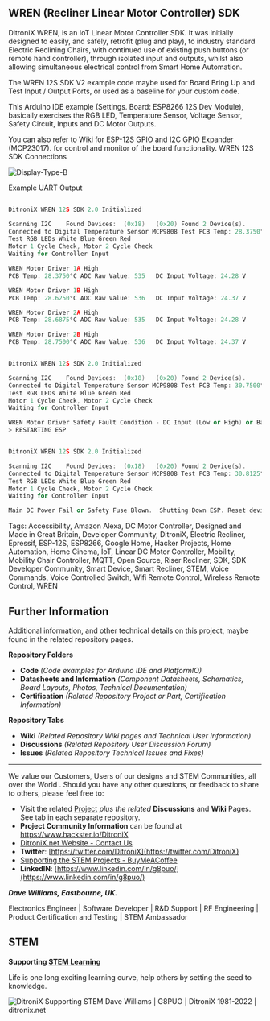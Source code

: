 ## WREN (Recliner Linear Motor Controller) SDK

DitroniX WREN, is an IoT Linear Motor Controller SDK.  It was initially designed to easily, and safely, retrofit (plug and play), to industry standard Electric Reclining Chairs, with continued use of existing push buttons (or remote hand controller), through isolated input and outputs, whilst also allowing simultaneous electrical control from Smart Home Automation.

The WREN 12S SDK V2  example code maybe used for Board Bring Up and Test Input / Output Ports, or used as a baseline for your custom code.

This Arduino IDE example (Settings. Board: ESP8266 12S Dev Module), basically exercises the RGB LED, Temperature Sensor, Voltage Sensor, Safety Circuit, Inputs and DC Motor Outputs.

You can also refer to Wiki for ESP-12S GPIO and I2C GPIO Expander (MCP23017). for control and monitor of the board functionality.   WREN 12S SDK Connections

![Display-Type-B](https://ditronix.net/wp-content/uploads/2021/07/WREN-12S-SDK-V2-Component-Overview.jpg?raw=true)

Example UART Output
~~~c++

DitroniX WREN 12S SDK 2.0 Initialized

Scanning I2C	Found Devices:  (0x18)	 (0x20)	Found 2 Device(s).
Connected to Digital Temperature Sensor MCP9808	Test PCB Temp: 28.3750°C
Test RGB LEDs White Blue Green Red
Motor 1 Cycle Check, Motor 2 Cycle Check
Waiting for Controller Input

WREN Motor Driver 1A High
PCB Temp: 28.3750°C	ADC Raw Value: 535	 DC Input Voltage: 24.28 V

WREN Motor Driver 1B High
PCB Temp: 28.6250°C	ADC Raw Value: 536	 DC Input Voltage: 24.37 V

WREN Motor Driver 2A High
PCB Temp: 28.6875°C	ADC Raw Value: 535	 DC Input Voltage: 24.28 V

WREN Motor Driver 2B High
PCB Temp: 28.7500°C	ADC Raw Value: 536	 DC Input Voltage: 24.37 V


DitroniX WREN 12S SDK 2.0 Initialized

Scanning I2C	Found Devices:  (0x18)	 (0x20)	Found 2 Device(s).
Connected to Digital Temperature Sensor MCP9808	Test PCB Temp: 30.7500°C
Test RGB LEDs White Blue Green Red
Motor 1 Cycle Check, Motor 2 Cycle Check
Waiting for Controller Input

WREN Motor Driver Safety Fault Condition - DC Input (Low or High) or Back EMF Surge Voltage: 7.14 V
> RESTARTING ESP


DitroniX WREN 12S SDK 2.0 Initialized

Scanning I2C	Found Devices:  (0x18)	 (0x20)	Found 2 Device(s).
Connected to Digital Temperature Sensor MCP9808	Test PCB Temp: 30.8125°C
Test RGB LEDs White Blue Green Red
Motor 1 Cycle Check, Motor 2 Cycle Check
Waiting for Controller Input

Main DC Power Fail or Safety Fuse Blown.  Shutting Down ESP. Reset device to Wake Up
~~~

Tags: Accessibility, Amazon Alexa, DC Motor Controller, Designed and Made in Great Britain, Developer Community, DitroniX, Electric Recliner, Epressif, ESP-12S, ESP8266, Google Home, Hacker Projects, Home Automation, Home Cinema, IoT, Linear DC Motor Controller, Mobility, Mobility Chair Controller, MQTT, Open Source, Riser Recliner, SDK, SDK Developer Community, Smart Device, Smart Recliner, STEM, Voice Commands, Voice Controlled Switch, Wifi Remote Control, Wireless Remote Control, WREN


## **Further Information**

Additional information, and other technical details on this project, maybe found in the related repository pages.

**Repository Folders**

 - **Code** *(Code examples for Arduino  IDE and PlatformIO)*
 -  **Datasheets and Information** *(Component Datasheets, Schematics, Board Layouts, Photos, Technical Documentation)*
 - **Certification** *(Related Repository Project or Part, Certification Information)*

**Repository Tabs**

 - **Wiki** *(Related Repository Wiki pages and Technical User Information)*
 - **Discussions** *(Related Repository User Discussion Forum)*
 - **Issues** *(Related Repository Technical Issues and Fixes)*

***

We value our Customers, Users of our designs and STEM Communities, all over the World . Should you have any other questions, or feedback to share to others, please feel free to:

* Visit the related [Project](https://github.com/DitroniX?tab=repositories) *plus the related* **Discussions** and **Wiki** Pages.  See tab in each separate repository.
* **Project Community Information** can be found at https://www.hackster.io/DitroniX
* [DitroniX.net Website - Contact Us](https://ditronix.net/contact/)
* **Twitter**: [https://twitter.com/DitroniX](https://twitter.com/DitroniX)
* [Supporting the STEM Projects - BuyMeACoffee](https://www.buymeacoffee.com/DitroniX)
*  **LinkedIN**: [https://www.linkedin.com/in/g8puo/](https://www.linkedin.com/in/g8puo/)

***Dave Williams, Eastbourne, UK.***

Electronics Engineer | Software Developer | R&D Support | RF Engineering | Product Certification and Testing | STEM Ambassador

## STEM

**Supporting [STEM Learning](https://www.stem.org.uk/)**

Life is one long exciting learning curve, help others by setting the seed to knowledge.

![DitroniX Supporting STEM](https://hackster.imgix.net/uploads/attachments/1606838/stem_ambassador_-_100_volunteer_badge_edxfxlrfbc1_bjdqharfoe1_xbqi2KUcri.png?auto=compress%2Cformat&w=540&fit=max)
Dave Williams | G8PUO | DitroniX 1981-2022 | ditronix.net
